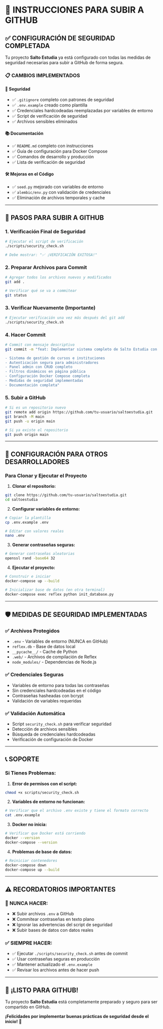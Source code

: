 # 🚀 INSTRUCCIONES PARA SUBIR A GITHUB

## ✅ CONFIGURACIÓN DE SEGURIDAD COMPLETADA

Tu proyecto **Salto Estudia** ya está configurado con todas las medidas de seguridad necesarias para subir a GitHub de forma segura.

### 📋 CAMBIOS IMPLEMENTADOS

#### 🔐 **Seguridad**
- ✅ `.gitignore` completo con patrones de seguridad
- ✅ `.env.example` creado como plantilla
- ✅ Credenciales hardcodeadas reemplazadas por variables de entorno
- ✅ Script de verificación de seguridad
- ✅ Archivos sensibles eliminados

#### 📚 **Documentación**
- ✅ `README.md` completo con instrucciones
- ✅ Guía de configuración para Docker Compose
- ✅ Comandos de desarrollo y producción
- ✅ Lista de verificación de seguridad

#### 🛠️ **Mejoras en el Código**
- ✅ `seed.py` mejorado con variables de entorno
- ✅ `alembic/env.py` con validación de credenciales
- ✅ Eliminación de archivos temporales y cache

---

## 🚀 PASOS PARA SUBIR A GITHUB

### 1. **Verificación Final de Seguridad**
```bash
# Ejecutar el script de verificación
./scripts/security_check.sh

# Debe mostrar: "✅ ¡VERIFICACIÓN EXITOSA!"
```

### 2. **Preparar Archivos para Commit**
```bash
# Agregar todos los archivos nuevos y modificados
git add .

# Verificar qué se va a commitear
git status
```

### 3. **Verificar Nuevamente (Importante)**
```bash
# Ejecutar verificación una vez más después del git add
./scripts/security_check.sh
```

### 4. **Hacer Commit**
```bash
# Commit con mensaje descriptivo
git commit -m "feat: Implementar sistema completo de Salto Estudia con Docker

- Sistema de gestión de cursos e instituciones
- Autenticación segura para administradores  
- Panel admin con CRUD completo
- Filtros dinámicos en página pública
- Configuración Docker Compose completa
- Medidas de seguridad implementadas
- Documentación completa"
```

### 5. **Subir a GitHub**
```bash
# Si es un repositorio nuevo
git remote add origin https://github.com/tu-usuario/saltoestudia.git
git branch -M main
git push -u origin main

# Si ya existe el repositorio
git push origin main
```

---

## 🔧 CONFIGURACIÓN PARA OTROS DESARROLLADORES

### Para Clonar y Ejecutar el Proyecto

1. **Clonar el repositorio:**
```bash
git clone https://github.com/tu-usuario/saltoestudia.git
cd saltoestudia
```

2. **Configurar variables de entorno:**
```bash
# Copiar la plantilla
cp .env.example .env

# Editar con valores reales
nano .env
```

3. **Generar contraseñas seguras:**
```bash
# Generar contraseñas aleatorias
openssl rand -base64 32
```

4. **Ejecutar el proyecto:**
```bash
# Construir e iniciar
docker-compose up --build

# Inicializar base de datos (en otra terminal)
docker-compose exec reflex python init_database.py
```

---

## 🛡️ MEDIDAS DE SEGURIDAD IMPLEMENTADAS

### ✅ **Archivos Protegidos**
- `.env` - Variables de entorno (NUNCA en GitHub)
- `reflex.db` - Base de datos local 
- `__pycache__/` - Cache de Python
- `.web/` - Archivos de compilación de Reflex
- `node_modules/` - Dependencias de Node.js

### ✅ **Credenciales Seguras**
- Variables de entorno para todas las contraseñas
- Sin credenciales hardcodeadas en el código
- Contraseñas hasheadas con bcrypt
- Validación de variables requeridas

### ✅ **Validación Automática**
- Script `security_check.sh` para verificar seguridad
- Detección de archivos sensibles
- Búsqueda de credenciales hardcodeadas
- Verificación de configuración de Docker

---

## 📞 SOPORTE

### Si Tienes Problemas:

1. **Error de permisos con el script:**
```bash
chmod +x scripts/security_check.sh
```

2. **Variables de entorno no funcionan:**
```bash
# Verificar que el archivo .env existe y tiene el formato correcto
cat .env.example
```

3. **Docker no inicia:**
```bash
# Verificar que Docker está corriendo
docker --version
docker-compose --version
```

4. **Problemas de base de datos:**
```bash
# Reiniciar contenedores
docker-compose down
docker-compose up --build
```

---

## ⚠️ RECORDATORIOS IMPORTANTES

### 🚨 **NUNCA HACER:**
- ❌ Subir archivos `.env` a GitHub
- ❌ Commitear contraseñas en texto plano
- ❌ Ignorar las advertencias del script de seguridad
- ❌ Subir bases de datos con datos reales

### ✅ **SIEMPRE HACER:**
- ✅ Ejecutar `./scripts/security_check.sh` antes de commit
- ✅ Usar contraseñas seguras en producción
- ✅ Mantener actualizado el `.env.example`
- ✅ Revisar los archivos antes de hacer push

---

## 🎉 ¡LISTO PARA GITHUB!

Tu proyecto **Salto Estudia** está completamente preparado y seguro para ser compartido en GitHub. 

**¡Felicidades por implementar buenas prácticas de seguridad desde el inicio!** 🎊 